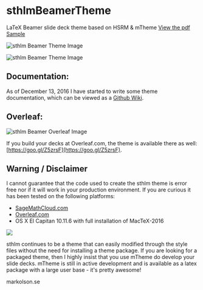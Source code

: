 # sthlmBeamerTheme
LaTeX Beamer slide deck theme based on HSRM & mTheme
[View the pdf Sample](https://github.com/markolsonse/sthlmBeamerTheme/raw/master/20150731-081156-rs2.2B-sthlmBeamerTemplate.pdf)

![sthlm Beamer Theme Image](https://github.com/markolsonse/sthlmBeamerTheme/blob/master/screenshots/sthlmbeamer2_0.png)

![sthlm Beamer Theme Image](https://github.com/markolsonse/sthlmBeamerTheme/blob/master/screenshots/sthlm_2_git.png)


## Documentation: 

As of December 13, 2016 I have started to write some theme documentation, which can be viewed as a [Github Wiki](https://github.com/markolsonse/sthlmBeamerTheme/wiki).

## Overleaf: 
![sthlm Beamer Overleaf Image](https://github.com/markolsonse/sthlmBeamerTheme/blob/master/screenshots/sthlm_2_overleaf.png)

If you build your decks at Overleaf.com, the theme is available there as well: [https://goo.gl/Z5zrsF](https://goo.gl/Z5zrsF).

## Warning / Disclaimer

I cannot guarantee that the code used to create the sthlm theme is error free nor if it will work in your production environment. If you are curious it has been tested on the following platforms:
- [SageMathCloud.com](https://goo.gl/cvUahe)
- [Overleaf.com](https://goo.gl/nYG3Kq)
- OS X El Capitan 10.11.6 with full installation of MacTeX-2016

![](https://github.com/markolsonse/sthlmBeamerTheme/blob/master/screenshots/sthlm_2_screenshots-2.png)

sthlm continues to be a theme that can easily modified through the style files without the need for installing a theme package. If you are looking for a packaged theme, then I highly insist that you use mTheme do develop your slide decks. mTheme is still in active development and is available as a latex package with a large user base - it's pretty awesome!

markolson.se
